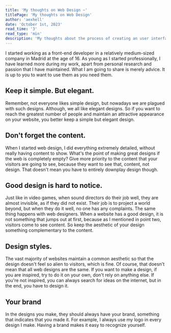 ```yaml
---
title: 'My thoughts on Web Design ~'
titlePage: 'My thoughts on Web Design'
author: 'aexhell'
date: 'October 1st, 2023'
read_time: '3'
read_type: 'min'
description: 'My thoughts about the process of creating an user interface on your website.'
---
```

I started working as a front-end developer in a relatively medium-sized company in Madrid at the age of 16. As young as I started professionally, I have learned more during my work, apart from personal research and passion that I have maintained. What I am going to share is merely advice. It is up to you to want to use them as you need them.

## Keep it simple. But elegant.
Remember, not everyone likes simple design, but nowadays we are plagued with such designs. Although, we all like elegant designs. So if you want to reach the greatest number of people and maintain an attractive appearance on your website, you better keep a simple but elegant design.

## Don't forget the content.
When I started web design, I did everything extremely detailed, without really having content to show. What's the point of making great designs if the web is completely empty? Give more priority to the content that your visitors are going to see, because they want to see that, content, not design. That doesn't mean you have to entirely downplay design though.

## Good design is hard to notice.
Just like in video games, when sound directors do their job well, they are almost invisible, as if they did not exist. Their job is to project a world beyond, but when they do it well, no one has any complaints. The same thing happens with web designers. When a website has a good design, it is not something that jumps out at first, because as I mentioned in point two, visitors come to see content. So keep the aesthetic of your design something complementary to the content.

## Design styles.
The vast majority of websites maintain a common aesthetic so that the design doesn't feel so alien to visitors, which is fine. Of course, that doesn't mean that all web designs are the same. If you want to make a design, if you are inspired, try to do it on your own, don't rely on anything else. If you're not inspired, you can always search for ideas on the internet, but in the end, you have to design it.

## Your brand
In the designs you make, they should always have your brand, something that indicates that you made it. For example, I always use my logo in every design I make. Having a brand makes it easy to recognize yourself.